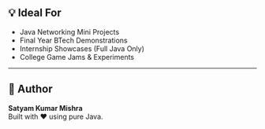
## 💡 Ideal For
- Java Networking Mini Projects
- Final Year BTech Demonstrations
- Internship Showcases (Full Java Only)
- College Game Jams & Experiments

---

## 📧 Author
**Satyam Kumar Mishra**  
Built with ❤️ using pure Java.
